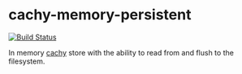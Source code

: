 cachy-memory-persistent
=======================

[![Build Status](https://travis-ci.org/tleen/cachy-memory-persistent.png?branch=master)](https://travis-ci.org/tleen/cachy-memory-persistent)

In memory [cachy](https://github.com/tleen/cachy) store with the ability to read from and flush to the filesystem.


